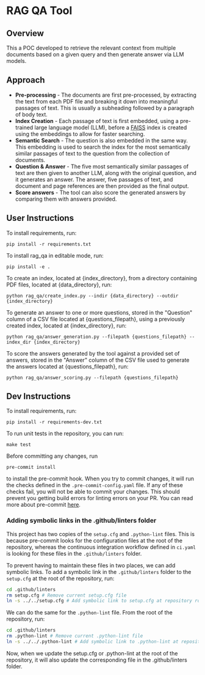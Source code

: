 # RAG QA Tool

## Overview

This a POC developed to retrieve the relevant context from multiple documents based on a given query and then generate answer via LLM models.

## Approach

* **Pre-processing** - The documents are first pre-processed, by extracting the text from each PDF file and breaking it down into meaningful passages of text. This is usually a subheading followed by a paragraph of body text.
* **Index Creation** - Each passage of text is first embedded, using a pre-trained large language model (LLM), before a [FAISS](https://github.com/facebookresearch/faiss) index is created using the embeddings to allow for faster searching.
* **Semantic Search** - The question is also embedded in the same way. This embedding is used to search the index for the most semantically similar passages of text to the question from the collection of documents.
* **Question & Answer** - The five most semantically similar passages of text are then given to another LLM, along with the original question, and it generates an answer. The answer, five passages of text, and document and page references are then provided as the final output.
* **Score answers** - The tool can also score the generated answers by comparing them with answers provided.

## User Instructions

To install requirements, run:
```shell
pip install -r requirements.txt
```

To install rag_qa in editable mode, run:
```shell
pip install -e .
```

To create an index, located at {index_directory}, from a directory containing PDF files, located at {data_directory}, run:
```shell
python rag_qa/create_index.py --indir {data_directory} --outdir {index_directory}
```

To generate an answer to one or more questions, stored in the "Question" column of a CSV file located at {questions_filepath}, using a previously created index, located at {index_directory}, run:
```shell
python rag_qa/answer_generation.py --filepath {questions_filepath} --index_dir {index_directory}
```

To score the answers generated by the tool against a provided set of answers, stored in the "Answer" column of the CSV file used to generate the answers located at {questions_filepath}, run:
```shell
python rag_qa/answer_scoring.py --filepath {questions_filepath}
```

## Dev Instructions

To install requirements, run:
```shell
pip install -r requirements-dev.txt
```

To run unit tests in the repository, you can run:
```shell
make test
```

Before committing any changes, run
```shell
pre-commit install
```
to install the pre-commit hook.
When you try to commit changes, it will run the checks defined in the `.pre-commit-config.yaml` file.
If any of these checks fail, you will not be able to commit your changes.
This should prevent you getting build errors for linting errors on your PR.
You can read more about pre-commit [here](https://pre-commit.com/).

### Adding symbolic links in the .github/linters folder

This project has two copies of the `setup.cfg` and `.python-lint` files. This is because pre-commit looks for
the configuration files at the root of the repository, whereas the continuous integration workflow defined
in `ci.yaml` is looking for these files in the `.github/linters` folder.

To prevent having to maintain these files in two places, we can add symbolic links.
To add a symbolic link in the `.github/linters` folder to the `setup.cfg` at the root of the repository, run:
```bash
cd .github/linters
rm setup.cfg # Remove current setup.cfg file
ln -s ../../setup.cfg # Add symbolic link to setup.cfg at repository root
```

We can do the same for the `.python-lint` file. From the root of the repository, run:
```bash
cd .github/linters
rm .python-lint # Remove current .python-lint file
ln -s ../../.python-lint # Add symbolic link to .python-lint at repository root
```

Now, when we update the setup.cfg or .python-lint at the root of the repository,
it will also update the corresponding file in the .github/linters folder.
